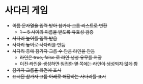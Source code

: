 # 사다리 게임

* ~~이름 문자열을 입력 받아 참가자 그룹 리스트로 변환~~
  * ~~1 ~ 5 사이의 이름을 받도록 유효성 검증~~
* ~~사다리 높이를 입력 받음~~
* ~~사다리 높이로 사다리를 만듬~~
* ~~사다리 층에 참가자 그룹 수 만큼 라인을 만듬~~
  * ~~라인은 true, false 로 라인 생성 유무를 저장~~
  * ~~이전 라인을 생성하면 임접한 옆 쪽에는 라인이 생성되지 않게 함~~
* ~~참가자 그룹을 화면에 표시~~
* ~~표시된 참가자 그룹 아래로 해당하는 사다리를 표시~~